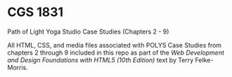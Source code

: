 # CGS 1831
Path of Light Yoga Studio Case Studies (Chapters 2 - 9)

All HTML, CSS, and media files associated with POLYS Case Studies from chapters 2 through 9 included in this repo as part of the *Web Development and Design Foundations with HTML5 (10th Edition)* text by Terry Felke-Morris.
